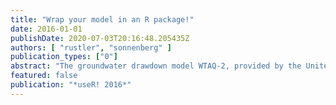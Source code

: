 ```yaml
---
title: "Wrap your model in an R package!"
date: 2016-01-01
publishDate: 2020-07-03T20:16:48.205435Z
authors: [ "rustler", "sonnenberg" ]
publication_types: ["0"]
abstract: "The groundwater drawdown model WTAQ-2, provided by the United States Geological Survey for free, has been “wrapped” into an R package, which contains functions for writing input files, executing the model engine and reading output files. By calling the functions from the R package a sensitivity analysis, calibration or validation requiring multiple model runs can be performed in an automated way. Automation by means of programming improves and simplifies the modelling process by ensuring that the WTAQ-2 wrapper generates consistent model input files, runs the model engine and reads the output files without requiring the user to cope with the technical details of the communication with the model engine. In addition the WTAQ-2 wrapper automatically adapts cross-dependent input parameters correctly in case one is changed by the user. This assures the formal correctness of the input file and minimises the effort for the user, who normally has to consider all cross-dependencies for each input file modification manually by consulting the model documentation. Consequently the focus can be shifted on retrieving and preparing the data needed by the model. Modelling is described in the form of version controlled R scripts so that its methodology becomes transparent and modifications (e.g. error fixing) trackable. The code can be run repeatedly and will always produce the same results given the same inputs. The implementation in the form of program code further yields the advantage of inherently documenting the methodology. This leads to reproducible results which should be the basis for smart decision making."
featured: false
publication: "*useR! 2016*"
---
```


